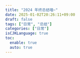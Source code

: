 ```yaml
---
title: "2024 年终总结喵~"
date: 2025-01-02T20:26:11+09:00
draft: false
tags: ["日常", "总结"]
categories: ["日常"]
isCJKLanguage: true
toc:
  enable: true
  auto: true
---
```


